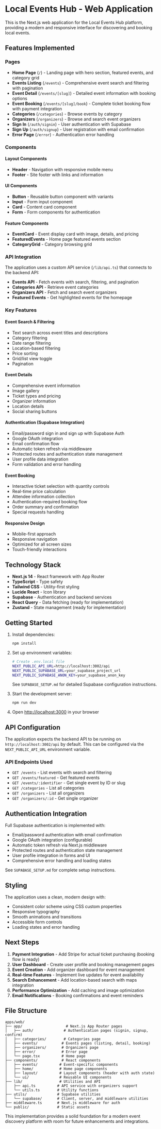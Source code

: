 # Local Events Hub - Web Application

This is the Next.js web application for the Local Events Hub platform, providing a modern and responsive interface for discovering and booking local events.

## Features Implemented

### Pages

- **Home Page** (`/`) - Landing page with hero section, featured events, and category grid
- **Events Listing** (`/events`) - Comprehensive event search and filtering with pagination
- **Event Detail** (`/events/[slug]`) - Detailed event information with booking options
- **Event Booking** (`/events/[slug]/book`) - Complete ticket booking flow with payment integration
- **Categories** (`/categories`) - Browse events by category
- **Organizers** (`/organizers`) - Browse and search event organizers
- **Sign In** (`/auth/signin`) - User authentication with Supabase
- **Sign Up** (`/auth/signup`) - User registration with email confirmation
- **Error Page** (`/error`) - Authentication error handling

### Components

#### Layout Components

- **Header** - Navigation with responsive mobile menu
- **Footer** - Site footer with links and information

#### UI Components

- **Button** - Reusable button component with variants
- **Input** - Form input component
- **Card** - Content card component
- **Form** - Form components for authentication

#### Feature Components

- **EventCard** - Event display card with image, details, and pricing
- **FeaturedEvents** - Home page featured events section
- **CategoryGrid** - Category browsing grid

### API Integration

The application uses a custom API service (`/lib/api.ts`) that connects to the backend API:

- **Events API** - Fetch events with search, filtering, and pagination
- **Categories API** - Retrieve event categories
- **Organizers API** - Fetch and search event organizers
- **Featured Events** - Get highlighted events for the homepage

### Key Features

#### Event Search & Filtering

- Text search across event titles and descriptions
- Category filtering
- Date range filtering
- Location-based filtering
- Price sorting
- Grid/list view toggle
- Pagination

#### Event Details

- Comprehensive event information
- Image gallery
- Ticket types and pricing
- Organizer information
- Location details
- Social sharing buttons

#### Authentication (Supabase Integration)

- Email/password sign in and sign up with Supabase Auth
- Google OAuth integration
- Email confirmation flow
- Automatic token refresh via middleware
- Protected routes and authentication state management
- User profile data integration
- Form validation and error handling

#### Event Booking

- Interactive ticket selection with quantity controls
- Real-time price calculation
- Attendee information collection
- Authentication-required booking flow
- Order summary and confirmation
- Special requests handling

#### Responsive Design

- Mobile-first approach
- Responsive navigation
- Optimized for all screen sizes
- Touch-friendly interactions

## Technology Stack

- **Next.js 14** - React framework with App Router
- **TypeScript** - Type safety
- **Tailwind CSS** - Utility-first styling
- **Lucide React** - Icon library
- **Supabase** - Authentication and backend services
- **React Query** - Data fetching (ready for implementation)
- **Zustand** - State management (ready for implementation)

## Getting Started

1. Install dependencies:

   ```bash
   npm install
   ```

2. Set up environment variables:

   ```bash
   # Create .env.local file
   NEXT_PUBLIC_API_URL=http://localhost:3002/api
   NEXT_PUBLIC_SUPABASE_URL=your_supabase_project_url
   NEXT_PUBLIC_SUPABASE_ANON_KEY=your_supabase_anon_key
   ```

   See `SUPABASE_SETUP.md` for detailed Supabase configuration instructions.

3. Start the development server:

   ```bash
   npm run dev
   ```

4. Open [http://localhost:3000](http://localhost:3000) in your browser

## API Configuration

The application expects the backend API to be running on `http://localhost:3002/api` by default. This can be configured via the `NEXT_PUBLIC_API_URL` environment variable.

### API Endpoints Used

- `GET /events` - List events with search and filtering
- `GET /events/featured` - Get featured events
- `GET /events/:identifier` - Get single event by ID or slug
- `GET /categories` - List all categories
- `GET /organizers` - List all organizers
- `GET /organizers/:id` - Get single organizer

## Authentication Integration

Full Supabase authentication is implemented with:

- Email/password authentication with email confirmation
- Google OAuth integration (configurable)
- Automatic token refresh via Next.js middleware
- Protected routes and authentication state management
- User profile integration in forms and UI
- Comprehensive error handling and loading states

See `SUPABASE_SETUP.md` for complete setup instructions.

## Styling

The application uses a clean, modern design with:

- Consistent color scheme using CSS custom properties
- Responsive typography
- Smooth animations and transitions
- Accessible form controls
- Loading states and error handling

## Next Steps

1. **Payment Integration** - Add Stripe for actual ticket purchasing (booking flow is ready)
2. **User Dashboard** - Create user profile and booking management pages
3. **Event Creation** - Add organizer dashboard for event management
4. **Real-time Features** - Implement live updates for event availability
5. **Search Enhancement** - Add location-based search with maps integration
6. **Performance Optimization** - Add caching and image optimization
7. **Email Notifications** - Booking confirmations and event reminders

## File Structure

```
apps/web/
├── app/                    # Next.js App Router pages
│   ├── auth/              # Authentication pages (signin, signup, confirm)
│   ├── categories/        # Categories page
│   ├── events/           # Events pages (listing, detail, booking)
│   ├── organizers/       # Organizers page
│   ├── error/            # Error page
│   └── page.tsx          # Home page
├── components/           # React components
│   ├── events/          # Event-specific components
│   ├── home/            # Home page components
│   ├── layout/          # Layout components (header with auth state)
│   └── ui/              # Reusable UI components
├── lib/                 # Utilities and API
│   ├── api.ts          # API service with organizers support
│   └── utils.ts        # Utility functions
├── utils/              # Supabase utilities
│   └── supabase/       # Client, server, and middleware utilities
├── middleware.ts       # Next.js middleware for auth
└── public/             # Static assets
```

This implementation provides a solid foundation for a modern event discovery platform with room for future enhancements and integrations.
